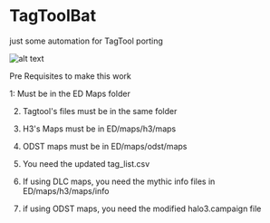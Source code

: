 # TagToolBat
just some automation for TagTool porting

![alt text](https://i.imgur.com/bCogZDt.png)

Pre Requisites to make this work

1: Must be in the ED Maps folder

2. Tagtool's files must be in the same folder

3. H3's Maps must be in ED/maps/h3/maps

4. ODST maps must be in ED/maps/odst/maps

5. You need the updated tag_list.csv

6. If using DLC maps, you need the mythic info files in ED/maps/h3/maps/info

7. if using ODST maps, you need the modified halo3.campaign file


